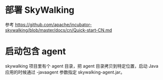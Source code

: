 # 部署 SkyWalking

参考 https://github.com/apache/incubator-skywalking/blob/master/docs/cn/Quick-start-CN.md

# 启动包含 agent

skywalking 项目里有个 agent 目录，把 agent 目录拷贝到特定位置，启动 Java 应用的时候通过 -javaagent 参数指定 skywalking-agent.jar。

